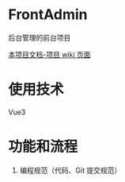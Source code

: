 # FrontAdmin

后台管理的前台项目

[本项目文档-项目 wiki 页面](https://github.com/hairyOwl/FrontAdmin/wiki)

# 使用技术

Vue3

# 功能和流程

1. 编程规范（代码、Git 提交规范）
